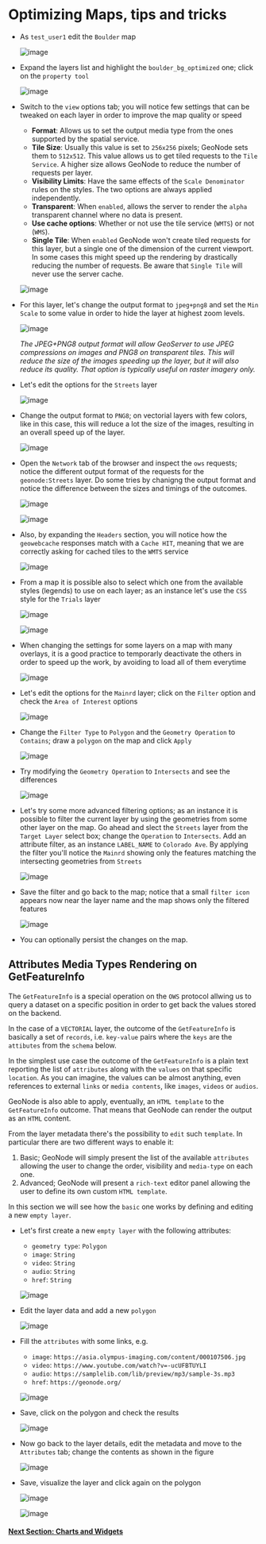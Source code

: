 # Optimizing Maps, tips and tricks

- As `test_user1` edit the `Boulder` map

    ![image](https://user-images.githubusercontent.com/1278021/137326960-6b5054a7-40db-45e8-b97d-c414df1ebdb7.png)

- Expand the layers list and highlight the `boulder_bg_optimized` one; click on the `property tool`

    ![image](https://user-images.githubusercontent.com/1278021/137327140-cdfe9e62-e4fe-40e2-8d95-ee7af9186156.png)

- Switch to the `view` options tab; you will notice few settings that can be tweaked on each layer in order to improve the map quality or speed

    * **Format**: Allows us to set the output media type from the ones supported by the spatial service.
    * **Tile Size**: Usually this value is set to `256x256` pixels; GeoNode sets them to `512x512`. This value allows us to get tiled requests to the `Tile Service`. A higher size allows GeoNode to reduce the number of requests per layer.
    * **Visibility Limits**: Have the same effects of the `Scale Denominator` rules on the styles. The two options are always applied independently.
    * **Transparent**: When `enabled`, allows the server to render the `alpha` transparent channel where no data is present.
    * **Use cache options**: Whether or not use the tile service (`WMTS`) or not (`WMS`).
    * **Single Tile**: When `enabled` GeoNode won't create tiled requests for this layer, but a single one of the dimension of the current viewport. In some cases this might speed up the rendering by drastically reducing the number of requests. Be aware that `Single Tile` will never use the server cache.

    ![image](https://user-images.githubusercontent.com/1278021/137327337-1902192f-7730-4d91-9afe-14a3b8a7d122.png)

- For this layer, let's change the output format to `jpeg+png8` and set the `Min Scale` to some value in order to hide the layer at highest zoom levels.

    ![image](https://user-images.githubusercontent.com/1278021/137329029-16f8edd3-b6b3-4ccc-aa05-6c3631b3c014.png)
    
    _The JPEG+PNG8 output format will allow GeoServer to use JPEG compressions on images and PNG8 on transparent tiles. This will reduce the size of the images speeding up the layer, but it will also reduce its quality. That option is typically useful on raster imagery only._

- Let's edit the options for the `Streets` layer

    ![image](https://user-images.githubusercontent.com/1278021/137329527-cf546650-967c-4362-b36f-fb9d79ba6cf2.png)

- Change the output format to `PNG8`; on vectorial layers with few colors, like in this case, this will reduce a lot the size of the images, resulting in an overall speed up of the layer.

    ![image](https://user-images.githubusercontent.com/1278021/137329729-86b149dd-e9c5-4489-ac91-6555f87c260b.png)

- Open the `Network` tab of the browser and inspect the `ows` requests; notice the different output format of the requests for the `geonode:Streets` layer. Do some tries by chanigng the output format and notice the difference between the sizes and timings of the outcomes.

    ![image](https://user-images.githubusercontent.com/1278021/137329987-13b5b9e5-1fe9-4f22-b191-bfecf1670532.png)
    
    ![image](https://user-images.githubusercontent.com/1278021/137330313-514ff6a3-3b05-4aa3-a92b-24f4bf1b8ed2.png)


- Also, by expanding the `Headers` section, you will notice how the `geowebcache` responses match with a `Cache HIT`, meaning that we are correctly asking for cached tiles to the `WMTS` service

    ![image](https://user-images.githubusercontent.com/1278021/137330250-d8b3686c-1833-41b8-9d80-e92583225380.png)

- From a map it is possible also to select which one from the available styles (legends) to use on each layer; as an instance let's use the `CSS` style for the `Trials` layer

    ![image](https://user-images.githubusercontent.com/1278021/137330627-6c616193-0f58-40ba-a890-933b28407342.png)

    ![image](https://user-images.githubusercontent.com/1278021/137330700-488a6562-371b-435c-8a12-b7477fc7ed12.png)

- When changing the settings for some layers on a map with many overlays, it is a good practice to temporarly deactivate the others in order to speed up the work, by avoiding to load all of them everytime

    ![image](https://user-images.githubusercontent.com/1278021/137331030-92a56f68-c7b9-4be2-b2e4-dcb92152e2b9.png)

- Let's edit the options for the `Mainrd` layer; click on the `Filter` option and check the `Area of Interest` options

    ![image](https://user-images.githubusercontent.com/1278021/137331821-ff083334-36b7-43b5-8b50-088eb57f1390.png)

- Change the `Filter Type` to `Polygon` and the `Geometry Operation` to `Contains`; draw a `polygon` on the map and click `Apply`

    ![image](https://user-images.githubusercontent.com/1278021/137332133-c9525ba7-b036-4ca2-b889-75d9ed7e3243.png)

- Try modifying the `Geometry Operation` to `Intersects` and see the differences

    ![image](https://user-images.githubusercontent.com/1278021/137332485-783d1a44-1980-4e41-bb7d-e8a9e9e41aa5.png)

- Let's try some more advanced filtering options; as an instance it is possible to filter the current layer by using the geometries from some other layer on the map. Go ahead and slect the `Streets` layer from the `Target Layer` select box; change the `Operation` to `Intersects`. Add an attribute filter, as an instance `LABEL_NAME` to `Colorado Ave`. By applying the filter you'll notice the `Mainrd` showing only the features matching the intersecting geometries from `Streets`

    ![image](https://user-images.githubusercontent.com/1278021/137333406-c0505bea-fe12-43d1-a3e8-f5f5cfa4f07f.png)

- Save the filter and go back to the map; notice that a small `filter icon` appears now near the layer name and the map shows only the filtered features

    ![image](https://user-images.githubusercontent.com/1278021/137334205-055092b9-fff7-4241-b360-7e9ae7d534b4.png)

- You can optionally persist the changes on the map.

## Attributes Media Types Rendering on GetFeatureInfo

The `GetFeatureInfo` is a special operation on the `OWS` protocol allwing us to query a dataset on a specific position in order to get back the values stored on the backend.

In the case of a `VECTORIAL` layer, the outcome of the `GetFeatureInfo` is basically a set of `records`, i.e. `key-value` pairs where the `keys` are the `attibutes` from the `schema` below.

In the simplest use case the outcome of the `GetFeatureInfo` is a plain text reporting the list of `attributes` along with the `values` on that specific `location`. As you can imagine, the values can be almost anything, even references to external `links` or `media contents`, like `images`, `videos` or `audios`.

GeoNode is also able to apply, eventually, an `HTML template` to the `GetFeatureInfo` outcome. That means that GeoNode can render the output as an `HTML` content.

From the layer metadata there's the possibility to `edit` such `template`. In particular there are two different ways to enable it:

1. Basic; GeoNode will simply present the list of the available `attributes` allowing the user to change the order, visibility and `media-type` on each one.
2. Advanced; GeoNode will present a `rich-text` editor panel allowing the user to define its own custom `HTML template`.

In this section we will see how the `basic` one works by defining and editing a new `empty layer`.

- Let's first create a new `empty layer` with the following attributes:

    * `geometry type`: `Polygon`
    * `image`: `String`
    * `video`: `String`
    * `audio`: `String`
    * `href`: `String`

    ![image](https://user-images.githubusercontent.com/1278021/137353728-21668fc7-f051-4702-9598-c9338aa19021.png)

- Edit the layer data and add a new `polygon`

    ![image](https://user-images.githubusercontent.com/1278021/137355503-7944b02e-b362-4cb6-91ba-05b0c50d866f.png)

- Fill the `attributes` with some links, e.g.

    * `image`: `https://asia.olympus-imaging.com/content/000107506.jpg`
    * `video`: `https://www.youtube.com/watch?v=-ucUFBTUYLI`
    * `audio`: `https://samplelib.com/lib/preview/mp3/sample-3s.mp3`
    * `href`: `https://geonode.org/`

    ![image](https://user-images.githubusercontent.com/1278021/137355602-3bd6103a-b8cf-4e92-a63c-1212e22c14cf.png)

- Save, click on the polygon and check the results

    ![image](https://user-images.githubusercontent.com/1278021/137355905-a37938b0-922d-43d5-9d6d-e4b2cc1c41ce.png)

- Now go back to the layer details, edit the metadata and move to the `Attributes` tab; change the contents as shown in the figure

    ![image](https://user-images.githubusercontent.com/1278021/137356007-9a14d125-e334-4e62-ae98-bbae11ca4725.png)

- Save, visualize the layer and click again on the polygon

    ![image](https://user-images.githubusercontent.com/1278021/137356094-66a7bb1f-1631-474e-ad1f-5e2028edeb5f.png)

    ![image](https://user-images.githubusercontent.com/1278021/137356122-baba9121-b5a4-4b38-bf35-cc2ef7e0ff91.png)

#### [Next Section: Charts and Widgets](MAPS_CHARTS_WIDGETS.md)
